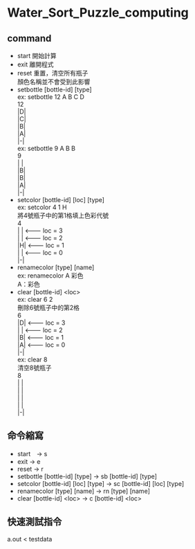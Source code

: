 # Water_Sort_Puzzle_computing

## command
- start 開始計算  
- exit 離開程式  
- reset 重置，清空所有瓶子  
  顏色名稱並不會受到此影響  
- setbottle [bottle-id] [type]  
  ex: setbottle 12 A B C D  
  12  
  |D|  
  |C|  
  |B|  
  |A|  
  |-\|  
  ex: setbottle 9 A B B  
  9  
  |&nbsp;|  
  |B|  
  |B|  
  |A|  
  |-\|  
- setcolor [bottle-id] [loc] [type]  
  ex: setcolor 4 1 H  
  將4號瓶子中的第1格填上色彩代號  
  4  
  |&nbsp;|  <--- loc = 3  
  |&nbsp;|  <--- loc = 2  
  |H|  <--- loc = 1  
  |&nbsp;|  <--- loc = 0  
  |-\|  
- renamecolor [type] [name]  
  ex: renamecolor A 彩色  
  A：彩色  
- clear [bottle-id] \<loc\>  
  ex: clear 6 2  
  刪除6號瓶子中的第2格  
  6  
  |D|  <--- loc = 3  
  |&nbsp;|  <--- loc = 2  
  |B|  <--- loc = 1  
  |A|  <--- loc = 0  
  |-\|  
  ex: clear 8  
  清空8號瓶子  
  8  
  |&nbsp;|  
  |&nbsp;|  
  |&nbsp;|  
  |&nbsp;|  
  |-\|  
## 命令縮寫
- start　-> s  
- exit -> e  
- reset -> r  
- setbottle [bottle-id] [type] -> sb [bottle-id] [type]    
- setcolor [bottle-id] [loc] [type] -> sc [bottle-id] [loc] [type]  
- renamecolor [type] [name] -> rn [type] [name]  
- clear [bottle-id] \<loc\> -> c [bottle-id] \<loc\>  
## 快速測試指令
 a.out \< testdata  
